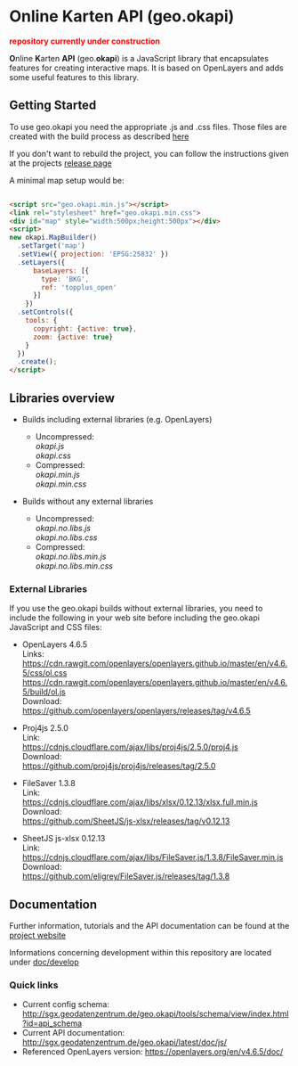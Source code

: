 # Online Karten API (geo.okapi)

<span style="color:#ff0000;">**repository currently under construction**</span>

**O**nline **K**arten **API** (geo.**okapi**) is a JavaScript library that encapsulates features for creating interactive maps. It is 
based on OpenLayers and adds some useful features to this library.

## Getting Started

To use geo.okapi you need the appropriate .js and .css files. Those files are created with the build process as 
described [here](doc/develop/01_Getting_Started.md) 

If you don't want to rebuild the project, you can follow the instructions given at the projects 
[release page](http://sgx.geodatenzentrum.de/geo.okapi/latest/download.html)  

A minimal map setup would be:
```html

<script src="geo.okapi.min.js"></script>
<link rel="stylesheet" href="geo.okapi.min.css">
<div id="map" style="width:500px;height:500px"></div>
<script>
new okapi.MapBuilder()
  .setTarget('map')
  .setView({ projection: 'EPSG:25832' }) 
  .setLayers({
      baseLayers: [{
        type: 'BKG',
        ref: 'topplus_open'
      }]
    })
  .setControls({
    tools: {
      copyright: {active: true},
      zoom: {active: true}
    }
  })
  .create();             
</script>
```

## Libraries overview

- Builds including external libraries (e.g. OpenLayers)
  - Uncompressed:<br>
*okapi.js*<br>
*okapi.css*
  - Compressed:<br>
*okapi.min.js*<br>
*okapi.min.css*

- Builds without any external libraries
  - Uncompressed:<br>
*okapi.no.libs.js*<br>
*okapi.no.libs.css*
  - Compressed:<br>
*okapi.no.libs.min.js*<br>
*okapi.no.libs.min.css*

### External Libraries
If you use the geo.okapi builds without external libraries, you need to include the following in your web site before 
including the geo.okapi JavaScript and CSS files:

- OpenLayers 4.6.5<br>
Links:<br>
https://cdn.rawgit.com/openlayers/openlayers.github.io/master/en/v4.6.5/css/ol.css<br>
https://cdn.rawgit.com/openlayers/openlayers.github.io/master/en/v4.6.5/build/ol.js<br>
Download:<br>
https://github.com/openlayers/openlayers/releases/tag/v4.6.5

- Proj4js 2.5.0<br>
Link:<br>
https://cdnjs.cloudflare.com/ajax/libs/proj4js/2.5.0/proj4.js<br>
Download:<br>
https://github.com/proj4js/proj4js/releases/tag/2.5.0

- FileSaver 1.3.8<br>
Link:<br>
https://cdnjs.cloudflare.com/ajax/libs/xlsx/0.12.13/xlsx.full.min.js<br>
Download:<br>
https://github.com/SheetJS/js-xlsx/releases/tag/v0.12.13

- SheetJS js-xlsx 0.12.13<br>
Link:<br>
https://cdnjs.cloudflare.com/ajax/libs/FileSaver.js/1.3.8/FileSaver.min.js<br>
Download:<br>
https://github.com/eligrey/FileSaver.js/releases/tag/1.3.8

## Documentation

Further information, tutorials and the API documentation can be found at the 
[project website](http://sgx.geodatenzentrum.de/geo.okapi/latest/doc/)

Informations concerning development within this repository are located under [doc/develop](doc/develop)

### Quick links

* Current config schema: http://sgx.geodatenzentrum.de/geo.okapi/tools/schema/view/index.html?id=api_schema
* Current API documentation: http://sgx.geodatenzentrum.de/geo.okapi/latest/doc/js/
* Referenced OpenLayers version: https://openlayers.org/en/v4.6.5/doc/
